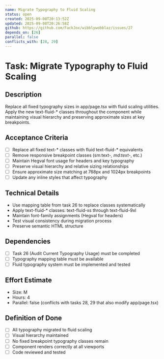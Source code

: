 ```yaml
---
name: Migrate Typography to Fluid Scaling
status: open
created: 2025-09-08T20:13:52Z
updated: 2025-09-08T20:26:58Z
github: https://github.com/FackJox/wibblywobblaz/issues/27
depends_on: [26]
parallel: false
conflicts_with: [28, 29]
---
```


# Task: Migrate Typography to Fluid Scaling

## Description
Replace all fixed typography sizes in app/page.tsx with fluid scaling utilities. Apply the new text-fluid-* classes throughout the component while maintaining visual hierarchy and preserving approximate sizes at key breakpoints.

## Acceptance Criteria
- [ ] Replace all fixed text-* classes with fluid text-fluid-* equivalents
- [ ] Remove responsive breakpoint classes (sm:text-*, md:text-*, etc.)
- [ ] Maintain Hegval font usage for headers and key typography
- [ ] Preserve visual hierarchy and relative sizing relationships
- [ ] Ensure approximate size matching at 768px and 1024px breakpoints
- [ ] Update any inline styles that affect typography

## Technical Details
- Use mapping table from task 26 to replace classes systematically
- Apply text-fluid-* classes: text-fluid-xs through text-fluid-9xl
- Maintain font-family assignments (Hegval for headers)
- Test visual consistency during migration process
- Preserve semantic HTML structure

## Dependencies
- [ ] Task 26 (Audit Current Typography Usage) must be completed
- [ ] Typography mapping table must be available
- [ ] Fluid typography system must be implemented and tested

## Effort Estimate
- Size: M
- Hours: 4
- Parallel: false (conflicts with tasks 28, 29 that also modify app/page.tsx)

## Definition of Done
- [ ] All typography migrated to fluid scaling
- [ ] Visual hierarchy maintained
- [ ] No fixed breakpoint typography classes remain
- [ ] Component renders correctly at all viewports
- [ ] Code reviewed and tested
